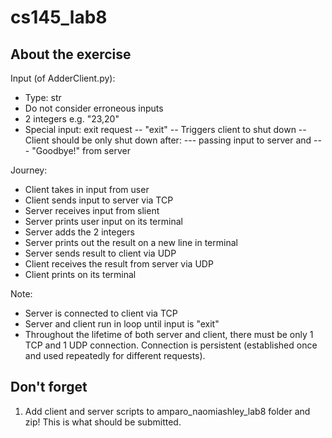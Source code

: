 # cs145_lab8

## About the exercise
Input (of AdderClient.py):
- Type: str
- Do  not consider erroneous inputs
- 2 integers e.g. "23,20"
- Special input: exit request
-- "exit"
-- Triggers client to shut down
-- Client should be only shut down after:
--- passing input to server and 
--- "Goodbye!" from server

Journey:
- Client takes in input from user
- Client sends input to server via TCP
- Server receives input from slient
- Server prints user input on its terminal
- Server adds the 2 integers 
- Server prints out the result on a new line in terminal
- Server sends result to client via UDP
- Client receives the result from server via UDP
- Client prints on its terminal

Note:
- Server is connected to client via TCP
- Server and client run in loop until input is "exit"
- Throughout the lifetime of both server and client, 
there must be only 1 TCP and 1 UDP connection.
Connection is persistent (established once and used repeatedly
for different requests).

## Don't forget
1. Add client and server scripts to amparo_naomiashley_lab8 folder and zip! This is what should be submitted.